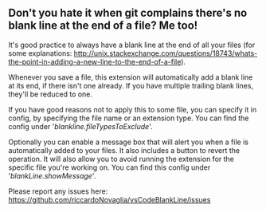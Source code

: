 ## Don't you hate it when git complains there's no blank line at the end of a file? Me too!

It's good practice to always have a blank line at the end of all your files (for some explanations: http://unix.stackexchange.com/questions/18743/whats-the-point-in-adding-a-new-line-to-the-end-of-a-file).

Whenever you save a file, this extension will automatically add a blank line at its end, if there isn't one already. If you have multiple trailing blank lines, they'll be reduced to one.

If you have good reasons not to apply this to some file, you can specify it in config, by specifying the file name or an extension type. You can find the config under '_blankline.fileTypesToExclude_'.

Optionally you can enable a message box that will alert you when a file is automatically added to your files. It also includes a button to revert the operation. It will also allow you to avoid running the extension for the specific file you're working on. You can find this config under '_blankLine.showMessage_'.  


Please report any issues here: https://github.com/riccardoNovaglia/vsCodeBlankLine/issues

